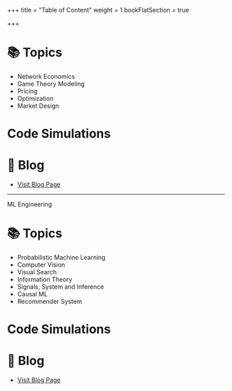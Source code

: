 +++
title = "Table of Content"
weight = 1
bookFlatSection = true

+++


# 📚 Topics

- Network Economics
- Game Theory Modeling
- Pricing
- Optimization
- Market Design


# Code Simulations 

# 📝 Blog

- [Visit Blog Page](/Blog/)


---

ML Engineering

# 📚 Topics

- Probabilistic Machine Learning
- Computer Vision
- Visual Search
- Information Theory
- Signals, System and Inference
- Causal ML
- Recommender System


# Code Simulations 

# 📝 Blog

- [Visit Blog Page](/Blog/)
